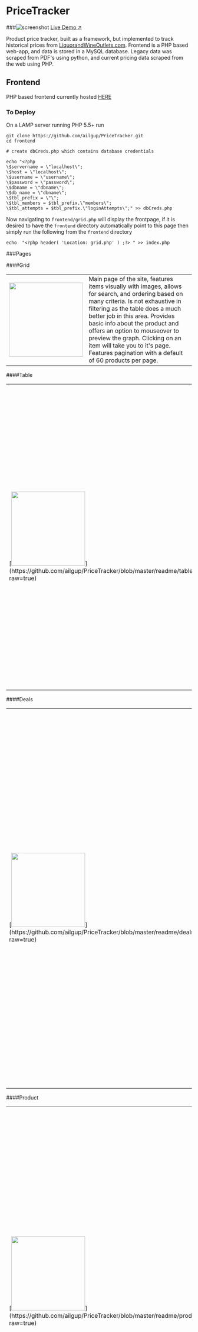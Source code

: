# PriceTracker 
###![screenshot](https://github.com/ailgup/PriceTracker/blob/master/readme/shot.png?raw=true) [Live Demo :arrow_upper_right:](http://chrispuglia.com/pt)



Product price tracker, built as a framework, but implemented to track historical prices from [LiquorandWineOutlets.com](http://LiquorandWineOutlets.com). Frontend is a PHP based web-app, and data is stored in a MySQL database. Legacy data was scraped from PDF's using python, and current pricing data scraped from the web using PHP.
## Frontend
PHP based frontend currently hosted [HERE](http://chrispuglia.com/pt)

### To Deploy
On a LAMP server running PHP 5.5+ run 
```
git clone https://github.com/ailgup/PriceTracker.git
cd frontend

# create dbCreds.php which contains database credentials

echo "<?php
\$servername = \"localhost\";
\$host = \"localhost\";
\$username = \"username\";
\$password = \"password\";
\$dbname = \"dbname\";
\$db_name = \"dbname\";
\$tbl_prefix = \"\";
\$tbl_members = $tbl_prefix.\"members\";
\$tbl_attempts = $tbl_prefix.\"loginAttempts\";" >> dbCreds.php
```
Now navigating to ```frontend/grid.php``` will display the frontpage, if it is desired to have the ```frontend``` directory automatically point to this page then simply run the following from the ```frontend``` directory
```
echo  "<?php header( 'Location: grid.php' ) ;?> " >> index.php
```
###Pages

####Grid
<table>
<tr><td width="200">
<img src="https://github.com/ailgup/PriceTracker/blob/master/readme/grid.png?raw=true" width="200"></td><td>
Main page of the site, features items visually with images, allows for search, and ordering based on many criteria.
Is not exhaustive in filtering as the table does a much better job in this area. Provides basic info about the product and offers an option to mouseover to preview the graph. Clicking on an item will take you to it's page. Features pagination with a default of 60 products per page.</td></tr></table>

####Table
<table>
<tr><td>[<img src="https://github.com/ailgup/PriceTracker/blob/master/readme/table.png?raw=true" width="200">](https://github.com/ailgup/PriceTracker/blob/master/readme/table.png?raw=true)</td><td>
Data-centric hub of the site, does not feature all the graphical elements present in the grid, but makes up for it with very powerful sorting and searching tools, in addition to the display of a number of more advanced fields such as Price Per Liter, and Price Per ABV*L. Allowing the user to sort by these gives a much more powerful experience than the grid.</td></tr></table>

####Deals
<table>
<tr><td>[<img src="https://github.com/ailgup/PriceTracker/blob/master/readme/deals.png?raw=true" width="200">](https://github.com/ailgup/PriceTracker/blob/master/readme/deals.png?raw=true)</td><td>
Since prices are tracked historically the natural question arises, what are the best deals this month. To handle this the deals page uses an algorithm to rank products given how much the price has fallen from it's maximum value while also seeing how much it has changed in the past month. Items at the top of the list will have often fallen 30+% in the past month and will often be at all time lows, a great time to buy. You can also go to the other end of the spectrum and see the 'worst' deals, items that would not be recommended to purchase this month as the price is at a high point. The layout of the page is very similar to the Grid page.</td></tr></table>

####Product
<table>
<tr><td>[<img src="https://github.com/ailgup/PriceTracker/blob/master/readme/product.png?raw=true" width="200">](https://github.com/ailgup/PriceTracker/blob/master/readme/product.png?raw=true)</td><td>
This page gives all the details about a given product in a suscinct manner. On the right side of the page the items details are listed along with an image of the product. If the user is logged in the quantity of that product available at the given location is also listed. Important data like the price change in the last month, and the price relative to the average are also listed for easy comparison. On the left side of the page the price history graph takes up the majority of the page. With related products listed below for possible consideration.</td></tr></table>

####Account
<table>
<tr><td>[<img src="https://github.com/ailgup/PriceTracker/blob/master/readme/user.png?raw=true" width="200">](https://github.com/ailgup/PriceTracker/blob/master/readme/user.png?raw=true)</td><td>
This page allows users to view their "tracked" items, see their availability at their seleted store, as well as modify their selected store, or tracked products. This is very benefical as it serves as a single place for a user to view the products that that they are interested in without the clutter of uninteresting products.
</td></tr></table>


####Admin Account
<table>
<tr><td>[<img src="https://github.com/ailgup/PriceTracker/blob/master/readme/admin.png?raw=true" width="200">](https://github.com/ailgup/PriceTracker/blob/master/readme/admin.png?raw=true)</td><td>
If the user is logged in as an admin they will see the admin button on their user page. Clicking this button leads to the admin acount page where more details concerning the backend of the site, especially items and prices that do not fit nicely into the database. The admin can add Items that have appeared in the most recent scrape but have not yet been added to the Items table. This is done by performing a live PHP-based scrape of the merchants site. 
</td></tr></table>


## Backend
### To Deploy
On a MySQL server run ```SQL\pricetracker.sql```

### To perform new Scrape
Run ```Mine.py``` as detailed below, can be run as a CRON job monthly to automate the process.

Once ```Mine.py``` has generated a CSV file ```csvToSQL.py``` can be run to upload the scrape to the MySQL database
### Mine.py
Used to mine product data from the website, currently stored in .csv, ultimatly will live in SQL
```
#Price Mine ~5min
python mine.py 1
``` 
will do **Price** mine and will save to a .csv
```
# Item Mine ~3hrs
python mine.py 2
``` 
will do **Item** mine and will save to a .csv (Takes much longer)
### csvToSQL.py
Used to upload legacy .CSV files to the MySQL database upon completion of scrape

**Note**: IP address and database name will need to be modified
```
# upload test.csv to Prices table
python csvToSQL.py test.csv
```
### ImageScrape.py
Finds the items which lack images and does a scrape of Google Images saving the first image found by searching Product_name+Volume. After running this program and uploading the images to GitHub the Update Images script should be run from the Admin Panel to update the SQL database with which products contain images and which do not.
```
# run google image scrape
python ImageScrape.py dir_to_save_to
```
After running this script is may be wise to manually go through and delete images which are not accurate.
